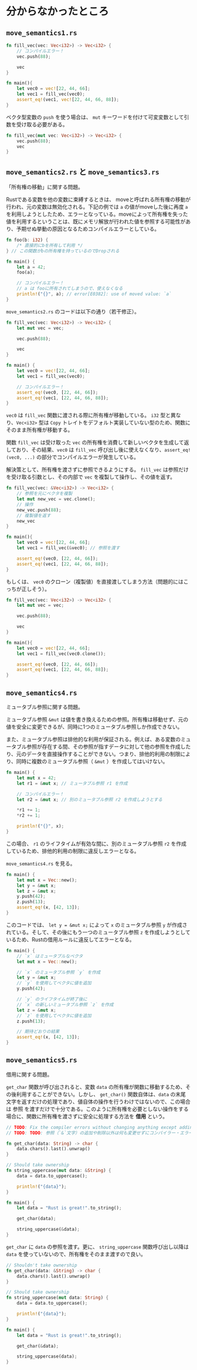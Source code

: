 # 分からなかったところ

## `move_semantics1.rs`

```rust
fn fill_vec(vec: Vec<i32>) -> Vec<i32> {
    // コンパイルエラー！
    vec.push(88);

    vec
}

fn main(){
    let vec0 = vec![22, 44, 66];
    let vec1 = fill_vec(vec0);
    assert_eq!(vec1, vec![22, 44, 66, 88]);
}
```

ベクタ型変数の `push` を使う場合は、 `mut` キーワードを付けて可変変数として引数を受け取る必要がある。

```rust
fn fill_vec(mut vec: Vec<i32>) -> Vec<i32> {
    vec.push(88);
    vec
}
```

## `move_semantics2.rs` と `move_semantics3.rs`

「所有権の移動」に関する問題。

Rustである変数を他の変数に束縛するときは、 moveと呼ばれる所有権の移動が行われ、元の変数は無効化される。下記の例では `a` の値がmoveした後に再度 `a` を利用しようとしたため、エラーとなっている。moveによって所有権を失った値を利用するということは、既にメモリ解放が行われた値を参照する可能性があり、予期せぬ挙動の原因となるためコンパイルエラーとしている。

```rust
fn foo(b: i32) {
    /* 直接的にbを所有して利用 */
} // この関数がbの所有権を持っているのでDropされる

fn main() {
    let a = 42;
    foo(a);

    // コンパイルエラー！
    // a は fooに所有されてしまうので、使えなくなる
    println!("{}", a); // error[E0382]: use of moved value: `a`
}
```

`move_semantics2.rs` のコードは以下の通り（若干修正）。

```rust
fn fill_vec(vec: Vec<i32>) -> Vec<i32> {
    let mut vec = vec;

    vec.push(88);

    vec
}

fn main() {
    let vec0 = vec![22, 44, 66];
    let vec1 = fill_vec(vec0);

    // コンパイルエラー！
    assert_eq!(vec0, [22, 44, 66]); 
    assert_eq!(vec1, [22, 44, 66, 88]);
}
```

`vec0` は `fill_vec` 関数に渡される際に所有権が移動している。 `i32` 型と異なり、`Vec<i32>` 型は `Copy` トレイトをデフォルト実装していない型のため、関数にそのまま所有権が移動する。

関数 `fill_vec` は受け取った `vec` の所有権を消費して新しいベクタを生成して返しており、その結果、`vec0` は `fill_vec` 呼び出し後に使えなくなり、`assert_eq!(vec0, ...)` の部分でコンパイルエラーが発生している。

解決策として、所有権を渡さずに参照できるようにする。 `fill_vec` は参照だけを受け取る引数とし、その内部で `vec` を複製して操作し、その値を返す。

```rust
fn fill_vec(vec: &Vec<i32>) -> Vec<i32> {
    // 参照を元にベクタを複製
    let mut new_vec = vec.clone(); 
    // 操作
    new_vec.push(88);
    // 複製値を返す
    new_vec
}

fn main(){
    let vec0 = vec![22, 44, 66];
    let vec1 = fill_vec(&vec0); // 参照を渡す

    assert_eq!(vec0, [22, 44, 66]); 
    assert_eq!(vec1, [22, 44, 66, 88]);
}
```

もしくは、 `vec0` のクローン（複製値）を直接渡してしまう方法（問題的にはこっちが正しそう）。

```rust
fn fill_vec(vec: Vec<i32>) -> Vec<i32> {
    let mut vec = vec;

    vec.push(88);

    vec
}

fn main(){
    let vec0 = vec![22, 44, 66];
    let vec1 = fill_vec(vec0.clone());

    assert_eq!(vec0, [22, 44, 66]); 
    assert_eq!(vec1, [22, 44, 66, 88]);
}
```

## `move_semantics4.rs`

ミュータブル参照に関する問題。

ミュータブル参照 `&mut` は値を書き換えるための参照。所有権は移動せず、元の値を安全に変更できるが、同時に1つのミュータブル参照しか作成できない。

また、ミュータブル参照は排他的な利用が保証される。例えば、ある変数のミュータブル参照が存在する間、その参照が指すデータに対して他の参照を作成したり、元のデータを直接操作することができない。つまり、排他的利用の制限により、同時に複数のミュータブル参照（ `&mut` ）を作成してはいけない。

```rust
fn main() {
    let mut x = 42;
    let r1 = &mut x; // ミュータブル参照 r1 を作成

    // コンパイルエラー！
    let r2 = &mut x; // 別のミュータブル参照 r2 を作成しようとする

    *r1 += 1;
    *r2 += 1;

    println!("{}", x);
}
```

この場合、 `r1` のライフタイムが有効な間に、別のミュータブル参照 `r2` を作成しているため、排他的利用の制限に違反しエラーとなる。

`move_semantics4.rs` を見る。

```rust
fn main() {
    let mut x = Vec::new();
    let y = &mut x;
    let z = &mut x;
    y.push(42);
    z.push(13);
    assert_eq!(x, [42, 13]);
}
```

このコードでは、 `let y = &mut x;` によって `x` のミュータブル参照 `y` が作成されている。そして、その後にもう一つのミュータブル参照 `z` を作成しようとしているため、Rustの借用ルールに違反してエラーとなる。

```rust
fn main() {
    // `x` はミュータブルなベクタ
    let mut x = Vec::new();  

    // `x` のミュータブル参照 `y` を作成
    let y = &mut x;          
    // `y` を使用してベクタに値を追加
    y.push(42);              

    // `y` のライフタイムが終了後に
    // `x` の新しいミュータブル参照 `z` を作成
    let z = &mut x;          
    // `z` を使用してベクタに値を追加
    z.push(13);              

    // 期待どおりの結果
    assert_eq!(x, [42, 13]); 
}
```

## `move_semantics5.rs`

借用に関する問題。

`get_char` 関数が呼び出されると、変数 `data` の所有権が関数に移動するため、その後利用することができない。しかし、 `get_char()` 関数自体は、`data` の末尾文字を返すだけの処理であり、値自体の操作を行うわけではないので、この場合は 参照 を渡すだけで十分である。このように所有権を必要としない操作をする場合に、関数に所有権を渡さずに安全に処理する方法を **借用** という。

```rust
// TODO: Fix the compiler errors without changing anything except adding or removing references (the character `&`).
// TODO: TODO: 参照（`&`文字）の追加や削除以外は何も変更せずにコンパイラー・エラーを修正する。

fn get_char(data: String) -> char {
    data.chars().last().unwrap()
}

// Should take ownership
fn string_uppercase(mut data: &String) {
    data = data.to_uppercase();

    println!("{data}");
}

fn main() {
    let data = "Rust is great!".to_string();

    get_char(data);

    string_uppercase(&data);
}
```

`get_char` に `data` の参照を渡す。更に、 `string_uppercase` 関数呼び出し以降は `data` を使っていないので、所有権をそのまま渡すので良い。

```rust
// Shouldn't take ownership
fn get_char(data: &String) -> char {
    data.chars().last().unwrap()
}

// Should take ownership
fn string_uppercase(mut data: String) {
    data = data.to_uppercase();

    println!("{data}");
}

fn main() {
    let data = "Rust is great!".to_string();

    get_char(&data);

    string_uppercase(data);
}
```
